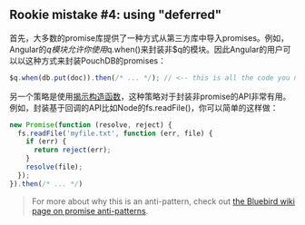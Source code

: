 ## Rookie mistake #4: using "deferred"

首先，大多数的promise库提供了一种方式从第三方库中导入promises。例如，Angular的$q模块允许你使用$q.when()来封装非$q的模块。因此Angular的用户可以以这种方式来封装PouchDB的promises：

```js
$q.when(db.put(doc)).then(/* ... */); // <-- this is all the code you need
```

另一个策略是使用[揭示构造函数](https://blog.domenic.me/the-revealing-constructor-pattern/)，这种策略对于封装非promise的API非常有用。例如，封装基于回调的API比如Node的fs.readFile()，你可以简单的这样做：

```js
new Promise(function (resolve, reject) {
  fs.readFile('myfile.txt', function (err, file) {
    if (err) {
      return reject(err);
    }
    resolve(file);
  });
}).then(/* ... */)
```

> For more about why this is an anti-pattern, check out [the Bluebird wiki page on promise anti-patterns](https://github.com/petkaantonov/bluebird/wiki/Promise-anti-patterns#the-deferred-anti-pattern).
